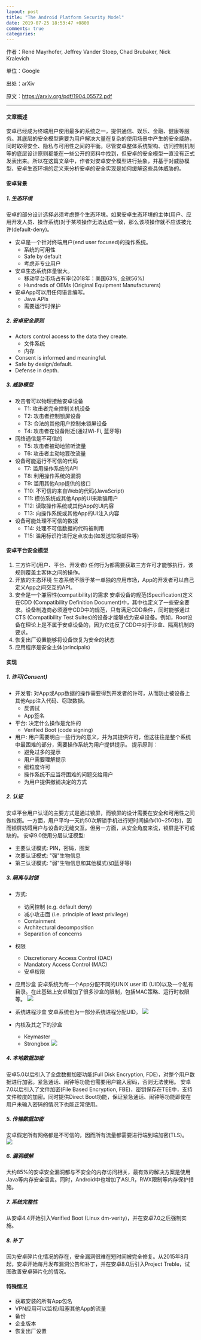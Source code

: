 ```yaml
---
layout: post
title: "The Android Platform Security Model"
date: 2019-07-25 18:53:47 +0800
comments: true
categories: 
---
```


作者：René Mayrhofer, Jeffrey Vander Stoep, Chad Brubaker, Nick Kralevich

单位：Google

出处：arXiv

原文：https://arxiv.org/pdf/1904.05572.pdf


<hr/>

#### 文章概述
安卓已经成为终端用户使用最多的系统之一，提供通信、娱乐、金融、健康等服务。其底层的安全模型需要为用户解决大量在复杂的使用场景中产生的安全威胁，同时取得安全、隐私与可用性之间的平衡。尽管安卓整体系统架构、访问控制机制等的底层设计原则都能在一些公开的资料中找到，但安卓的安全模型一直没有正式发表出来。所以在这篇文章中，作者对安卓安全模型进行抽象，并基于对威胁模型、安卓生态环境的定义来分析安卓的安全实现是如何缓解这些具体威胁的。
<!--more-->

#### 安卓背景

##### 1. 生态环境
安卓的部分设计选择必须考虑整个生态环境。如果安卓生态环境的主体(用户、应用开发人员、操作系统)对于某项操作无法达成一致，那么该项操作就不应该被允许(default-deny)。

+ 安卓是一个针对终端用户(end user focused)的操作系统。
    + 系统的可用性
    + Safe by default
    + 考虑非专业用户
+ 安卓生态系统体量很大。
    + 移动平台市场占有率(2018年：美国63%, 全球56%)
    + Hundreds of OEMs (Original Equipment Manufacturers)
+ 安卓App可以用任何语言编写。
    + Java APIs
    + 需要运行时保护

##### 2. 安卓安全原则
+ Actors control access to the data they create.
    + 文件系统
    + 内存
+ Consent is informed and meaningful.
+ Safe by design/default.
+ Defense in depth.


##### 3. 威胁模型
+ 攻击者可以物理接触安卓设备
    + T1: 攻击者完全控制关机设备
    + T2: 攻击者控制锁屏设备
    + T3: 合法的其他用户控制未锁屏设备
    + T4: 攻击者在设备附近(通过Wi-Fi, 蓝牙等)
+ 网络通信是不可信的
    + T5: 攻击者被动地监听流量
    + T6: 攻击者主动地篡改流量
+ 设备可能运行不可信的代码
    + T7: 滥用操作系统的API
    + T8: 利用操作系统的漏洞
    + T9: 滥用其他App提供的接口
    + T10: 不可信的来自Web的代码(JavaScript)
    + T11: 模仿系统或其他App的UI来欺骗用户
    + T12: 读取操作系统或其他App的UI内容
    + T13: 向操作系统或其他App的UI注入内容
+ 设备可能处理不可信的数据
    + T14: 处理不可信数据的代码被利用
    + T15: 滥用标识符进行定点攻击(如发送垃圾邮件等)

#### 安卓平台安全模型
1. 三方许可(用户、平台、开发者)
    任何行为都需要获取三方许可才能够执行，该规则覆盖主客体之间的操作。
2. 开放的生态环境
    生态系统不限于某一单独的应用市场，App的开发者可以自己定义App之间交互的API。
3. 安全是一个兼容性(compatibility)的需求
    安卓设备的规范(Specification)定义在CDD (Compatibility Definition Document)中，其中也定义了一些安全要求。设备制造商必须遵守CDD中的规范，只有满足CDD条件，同时能够通过CTS (Compatibility Test Suites)的设备才能够成为安卓设备。例如，Root设备在理论上是不属于安卓设备的，因为它违反了CDD中对于沙盒、隔离机制的要求。
4. 恢复出厂设置能够将设备恢复为安全的状态
5. 应用程序是安全主体(principals)


#### 实现
##### 1. 许可(Consent)
+ 开发者: 对App或App数据的操作需要得到开发者的许可，从而防止被设备上其他App注入代码、窃取数据。
    + 反调试
    + App签名
+ 平台: 决定什么操作是允许的
    + Verified Boot (code signing)
+ 用户: 用户需要明白一些行为的意义，并为其提供许可，但这往往是整个系统中最困难的部分，需要操作系统为用户提供提示。
    提示原则：
    + 避免过多的提示
    + 用户需要理解提示
    + 细粒度许可
    + 操作系统不应当将困难的问题交给用户
    + 为用户提供撤销决定的方式

##### 2. 认证
安卓平台用户认证的主要方式是通过锁屏，而锁屏的设计需要在安全和可用性之间做权衡。一方面，用户平均一天约50次解锁手机进行短时间操作(10~250秒)，因而锁屏妨碍用户与设备的无缝交互。但另一方面，从安全角度来说，锁屏是不可或缺的。
安卓9.0使用分层认证模型:
+ 主要认证模式: PIN，密码，图案
+ 次要认证模式: "强"生物信息
+ 第三认证模式: "弱"生物信息和其他模式(如蓝牙等)

##### 3. 隔离与封锁
+ 方式:
    + 访问控制 (e.g. default deny)
    + 减小攻击面 (i.e. principle of least privilege)
    + Containment
    + Architectural decomposition
    + Separation of concerns

+ 权限
    + Discretionary Access Control (DAC)
    + Mandatory Access Control (MAC)
    + 安卓权限
+ 应用沙盒
    安卓系统为每一个App分配不同的UNIX user ID (UID)以及一个私有目录。在此基础上安卓增加了很多沙盒的限制，包括MAC策略、运行时权限等。
![](/images/2019-07-25/1.png)
+ 系统进程沙盒
    安卓系统也为一部分系统进程分配UID。
![](/images/2019-07-25/2.png)
+ 内核及其之下的沙盒
    + Keymaster
    + Strongbox
![](/images/2019-07-25/3.png)

##### 4. 本地数据加密
安卓5.0以后引入了全盘数据加密功能(Full Disk Encryption, FDE)，对整个用户数据进行加密。紧急通话、闹钟等功能也需要用户输入密码，否则无法使用。
安卓7.0以后引入了文件加密(File Based Encryption, FBE)，密钥保存在TEE中，支持文件粒度的加密。同时提供Direct Boot功能，保证紧急通话、闹钟等功能即使在用户未输入密码的情况下也能正常使用。


##### 5. 传输数据加密
安卓假定所有网络都是不可信的，因而所有流量都需要进行端到端加密(TLS)。
![](/images/2019-07-25/4.png)
##### 6. 漏洞缓解
大约85%的安卓安全漏洞都与不安全的内存访问相关，最有效的解决方案是使用Java等内存安全语言。同时，Android中也增加了ASLR，RWX限制等内存保护措施。


##### 7. 系统完整性
从安卓4.4开始引入Verified Boot (Linux dm-verity)，并在安卓7.0之后强制实施。

##### 8. 补丁
因为安卓碎片化情况的存在，安全漏洞很难在短时间被完全修复。从2015年8月起，安卓开始每月发布漏洞公告和补丁，并在安卓8.0后引入Project Treble，试图改善安卓碎片化的情况。

#### 特殊情况

+ 获取安装的所有App包名
+ VPN应用可以监视/阻塞其他App的流量
+ 备份
+ 企业版本
+ 恢复出厂设置



